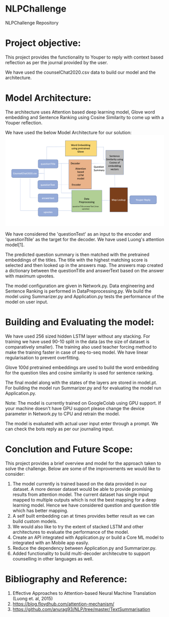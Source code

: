 # NLPChallenge
NLPChallenge Repository

# Project objective:
This project provides the functionality to Youper to reply with context based reflection as per the journal provided by the user. <br />

We have used the counselChat2020.csv data to build our model and the architecture.

# Model Architecture: 
The architecture uses Attention based deep learning model, Glove word embedding and Sentence Ranking using Cosine Similarity to come up with a Youper reflection. <br />

We have used the below Model Architecture for our solution: <br /> 
![Model Architecture](ModelArchitecture.png)

We have considered the 'questionText' as an input to the encoder and 'questionTtile' as the target for the decoder. We have used Luong's attention model[1]. <br />

The predicted question summary is then matched with the pretrained embeddings of the titles. The title with the highest matching score is selected and then looked up in the answers map. The answers map created a dictionary between the questionTitle and answerText based on the answer with maximum upvotes. <br />

The model configuration are given in Network.py. Data engineering and Sentence Ranking is performed in DataPreprocessing.py. We build the model using Summarizer.py and Application.py tests the performance of the model on user input. 

# Building and Evaluating the model:
We have used 256 sized hidden LSTM layer without any stacking. For training we have used 90-10 split in the data (as the size of dataset is comparatively smaller). The training also used teacher forcing method to make the training faster in case of seq-to-seq model. We have linear regularisation to prevent overfitting. <br />

Glove 100d pretrained embeddings are used to build the word embedding for the question tiles and cosine similarity is used for sentence ranking. <br /> 

The final model along with the states of the layers are stored in model.pt. For building the model run Summarizer.py and for evaluating the model run Application.py. <br />

Note: The model is currently trained on GoogleColab using GPU support. If your machine doesn't have GPU support please change the device parameter in Network.py to CPU and retrain the model. 

The model is evaluated with actual user input enter through a prompt. We can check the bots reply as per our journaling input. 

# Conclution and Future Scope:
This project provides a brief overview and model for the approach taken to solve the challenge. Below are some of the improvements we would like to consider: <br />
1. The model currently is trained based on the data provided in our dataset. A more denser dataset would be able to provide promising results from attention model. The current dataset has single input mapped to multiple outputs which is not the best mapping for a deep learning model. Hence we have considered question and question title which has better mapping. 
2. A self built embedding can at times provides better result as we can build custom models. 
3. We would also like to try the extent of stacked LSTM and other architectures to evaluate the performance of the model. 
4. Create an API integrated with Application.py or build a Core ML model to integrated with an Mobile app easily. 
5. Reduce the dependency between Application.py and Summarizer.py. 
6. Added functionality to build multi-decoder architecutre to support counselling in other languages as well. 

# Bibliography and Reference: 
1. Effective Approaches to Attention-based Neural Machine Translation (Luong et. al, 2015)
2. https://blog.floydhub.com/attention-mechanism/
3. https://github.com/anurag93/NLP/tree/master/TextSummarisation



